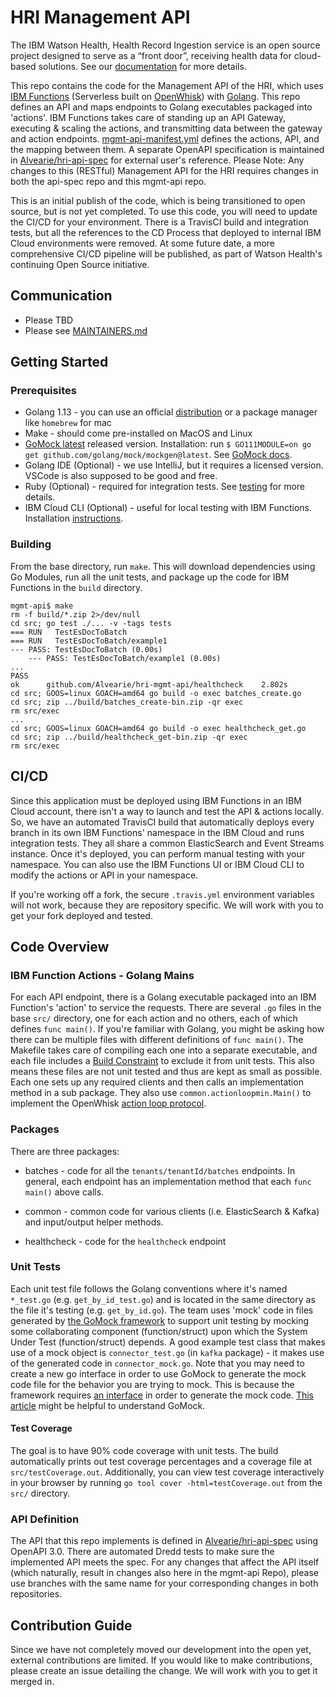 # HRI Management API
The IBM Watson Health, Health Record Ingestion service is an open source project designed to serve as a “front door”, receiving health data for cloud-based solutions. See our [documentation](https://alvearie.github.io/HRI/) for more details.

This repo contains the code for the Management API of the HRI, which uses [IBM Functions](https://cloud.ibm.com/docs/openwhisk?topic=cloud-functions-getting-started) (Serverless built on [OpenWhisk](https://openwhisk.apache.org/)) with [Golang](https://golang.org/doc/). This repo defines an API and maps endpoints to Golang executables packaged into 'actions'. IBM Functions takes care of standing up an API Gateway, executing & scaling the actions, and transmitting data between the gateway and action endpoints. [mgmt-api-manifest.yml](mgmt-api-manifest.yml) defines the actions, API, and the mapping between them. A separate OpenAPI specification is maintained in [Alvearie/hri-api-spec](https://github.com/Alvearie/hri-api-spec) for external user's reference. Please Note: Any changes to this (RESTful) Management API for the HRI requires changes in both the api-spec repo and this mgmt-api repo.

This is an initial publish of the code, which is being transitioned to open source, but is not yet completed. To use this code, you will need to update the CI/CD for your environment. There is a TravisCI build and integration tests, but all the references to the CD Process that deployed to internal IBM Cloud environments were removed. At some future date, a more comprehensive CI/CD pipeline will be published, as part of Watson Health's continuing Open Source initiative.

## Communication
* Please TBD
* Please see [MAINTAINERS.md](MAINTAINERS.md)

## Getting Started

### Prerequisites

* Golang 1.13 - you can use an official [distribution](https://golang.org/dl/) or a package manager like `homebrew` for mac
* Make - should come pre-installed on MacOS and Linux
* [GoMock latest](https://github.com/golang/mock) released version. Installation: 
    run `$ GO111MODULE=on go get github.com/golang/mock/mockgen@latest`. See [GoMock docs](https://github.com/golang/mock). 
* Golang IDE (Optional) - we use IntelliJ, but it requires a licensed version. VSCode is also supposed to be good and free.
* Ruby (Optional) - required for integration tests. See [testing](test/README.md) for more details.
* IBM Cloud CLI (Optional) - useful for local testing with IBM Functions. Installation [instructions](https://cloud.ibm.com/docs/cli?topic=cloud-cli-getting-started).

### Building

From the base directory, run `make`. This will download dependencies using Go Modules, run all the unit tests, and package up the code for IBM Functions in the `build` directory.

```
mgmt-api$ make
rm -f build/*.zip 2>/dev/null
cd src; go test ./... -v -tags tests
=== RUN   TestEsDocToBatch
=== RUN   TestEsDocToBatch/example1
--- PASS: TestEsDocToBatch (0.00s)
    --- PASS: TestEsDocToBatch/example1 (0.00s)
...
PASS
ok  	github.com/Alvearie/hri-mgmt-api/healthcheck	2.802s
cd src; GOOS=linux GOACH=amd64 go build -o exec batches_create.go
cd src; zip ../build/batches_create-bin.zip -qr exec
rm src/exec
...
cd src; GOOS=linux GOACH=amd64 go build -o exec healthcheck_get.go
cd src; zip ../build/healthcheck_get-bin.zip -qr exec
rm src/exec
```
## CI/CD
Since this application must be deployed using IBM Functions in an IBM Cloud account, there isn't a way to launch and test the API & actions locally. So, we have an automated TravisCI build that automatically deploys every branch in its own IBM Functions' namespace in the IBM Cloud and runs integration tests. They all share a common ElasticSearch and Event Streams instance. Once it's deployed, you can perform manual testing with your namespace. You can also use the IBM Functions UI or IBM Cloud CLI to modify the actions or API in your namespace.

If you're working off a fork, the secure `.travis.yml` environment variables will not work, because they are repository specific. We will work with you to get your fork deployed and tested. 

## Code Overview

### IBM Function Actions - Golang Mains
For each API endpoint, there is a Golang executable packaged into an IBM Function's 'action' to service the requests. There are several `.go` files in the base `src/` directory, one for each action and no others, each of which defines `func main()`. If you're familiar with Golang, you might be asking how there can be multiple files with different definitions of `func main()`. The Makefile takes care of compiling each one into a separate executable, and each file includes a [Build Constraint](https://golang.org/pkg/go/build/#hdr-Build_Constraints) to exclude it from unit tests. This also means these files are not unit tested and thus are kept as small as possible. Each one sets up any required clients and then calls an implementation method in a sub package. They also use `common.actionloopmin.Main()` to implement the OpenWhisk [action loop protocol](https://github.com/apache/openwhisk-runtime-go/blob/master/docs/ACTION.md).

### Packages
There are three packages:
- batches - code for all the `tenants/tenantId/batches` endpoints. In general, each endpoint has an implementation method that each `func main()` above calls.

- common - common code for various clients (i.e. ElasticSearch & Kafka) and input/output helper methods.

- healthcheck - code for the `healthcheck` endpoint

### Unit Tests
Each unit test file follows the Golang conventions where it's named `*_test.go` (e.g. `get_by_id_test.go`) and is located in the same directory as the file it's testing (e.g. `get_by_id.go`). The team uses 'mock' code in files generated by [the GoMock framework](https://github.com/golang/mock) to support unit testing by mocking some collaborating component (function/struct) upon which the System Under Test (function/struct) depends. A good example test class that makes use of a mock object is `connector_test.go` (in `kafka` package) - it makes use of the generated code in `connector_mock.go`. Note that you may need to create a new go interface in order to use GoMock to generate the mock code file for the behavior you are trying to mock. This is because the framework requires [an interface](https://medium.com/rungo/interfaces-in-go-ab1601159b3a) in order to generate the mock code. [This article](https://medium.com/@duythhuynh/gomock-unit-testing-made-easy-b59a0e947ba7) might be helpful to understand GoMock. 

#### Test Coverage
The goal is to have 90% code coverage with unit tests. The build automatically prints out test coverage percentages and a coverage file at `src/testCoverage.out`. Additionally, you can view test coverage interactively in your browser by running `go tool cover -html=testCoverage.out` from the `src/` directory.

### API Definition
The API that this repo implements is defined in [Alvearie/hri-api-spec](https://github.com/Alvearie/hri-api-spec) using OpenAPI 3.0. There are automated Dredd tests to make sure the implemented API meets the spec. For any changes that affect the API itself (which naturally, result in changes also here in the mgmt-api Repo), please use branches with the same name for your corresponding changes in both repositories.

## Contribution Guide
Since we have not completely moved our development into the open yet, external contributions are limited. If you would like to make contributions, please create an issue detailing the change. We will work with you to get it merged in. 
